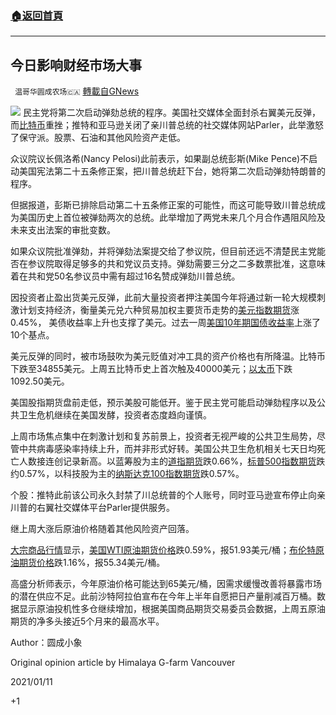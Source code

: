 ###  [:house:返回首頁](https://github.com/ourhimalayas/txt)
---

## 今日影响财经市场大事
` 温哥华圆成农场🇨🇦` [轉載自GNews](https://gnews.org/zh-hans/742731/)

![]()![](https://gnews-media-offload.s3.amazonaws.com/wp-content/uploads/2020/12/19182015/daily-news2-1.jpg)
民主党将第二次启动弹劾总统的程序。美国社交媒体全面封杀右翼美元反弹，而[比特币](https://cn.investing.com/crypto/bitcoin)重挫；推特和亚马逊关闭了亲川普总统的社交媒体网站Parler，此举激怒了保守派。股票、石油和其他风险资产走低。

众议院议长佩洛希(Nancy Pelosi)此前表示，如果副总统彭斯(Mike Pence)不启动美国宪法第二十五条修正案，把川普总统赶下台，她将第二次启动弹劾特朗普的程序。

但据报道，彭斯已排除启动第二十五条修正案的可能性，而这可能导致川普总统成为美国历史上首位被弹劾两次的总统。此举增加了两党未来几个月合作遇阻风险及未来支出法案的审批变数。

如果众议院批准弹劾，并将弹劾法案提交给了参议院，但目前还远不清楚民主党能否在参议院取得足够多的共和党议员支持。弹劾需要三分之二多数票批准，这意味着在共和党50名参议员中需有超过16名赞成弹劾川普总统。

因投资者止盈出货美元反弹，此前大量投资者押注美国今年将通过新一轮大规模刺激计划支持经济，衡量美元兑六种贸易加权主要货币走势的[美元指数期货](https://cn.investing.com/currencies/us-dollar-index)涨0.45%， 美债收益率上升也支撑了美元。过去一周[美国10年期国债收益率](https://cn.investing.com/rates-bonds/u.s.-10-year-bond-yield)上涨了10个基点。

美元反弹的同时，被市场鼓吹为美元贬值对冲工具的资产价格也有所降温。比特币下跌至34855美元。上周五比特币史上首次触及40000美元；[以太币](https://cn.investing.com/crypto/ethereum)下跌1092.50美元。

美国股指期货盘前走低，预示美股可能低开。鉴于民主党可能启动弹劾程序以及公共卫生危机继续在美国发酵，投资者态度趋向谨慎。

上周市场焦点集中在刺激计划和复苏前景上，投资者无视严峻的公共卫生局势，尽管中共病毒感染率持续上升，而并非形式好转。美国公共卫生危机相关七天日均死亡人数接连创记录新高。以蓝筹股为主的[道指期货](https://cn.investing.com/indices/us-30-futures)跌0.66%，[标普500指数期货](https://cn.investing.com/indices/us-spx-500-futures)跌约0.57%，以科技股为主的[纳斯达克100指数期货](https://cn.investing.com/indices/nq-100-futures)跌0.57%。

个股：推特此前该公司永久封禁了川总统普的个人账号，同时亚马逊宣布停止向亲川普的右翼社交媒体平台Parler提供服务。

继上周大涨后原油价格随着其他风险资产回落。

[大宗商品行情](https://cn.investing.com/commodities/)显示，[美国WTI原油期货价格](https://cn.investing.com/commodities/crude-oil)跌0.59%，报51.93美元/桶；[布伦特原油期货价格](https://cn.investing.com/commodities/brent-oil)跌1.16%，报55.34美元/桶。

高盛分析师表示，今年原油价格可能达到65美元/桶，因需求缓慢改善将暴露市场的潜在供应不足。此前沙特阿拉伯宣布在今年上半年自愿把日产量削减百万桶。数据显示原油投机性多仓继续增加，根据美国商品期货交易委员会数据，上周五原油期货的净多头接近5个月来的最高水平。

Author：圆成小象

Original opinion article by Himalaya G-farm Vancouver

2021/01/11

+1
